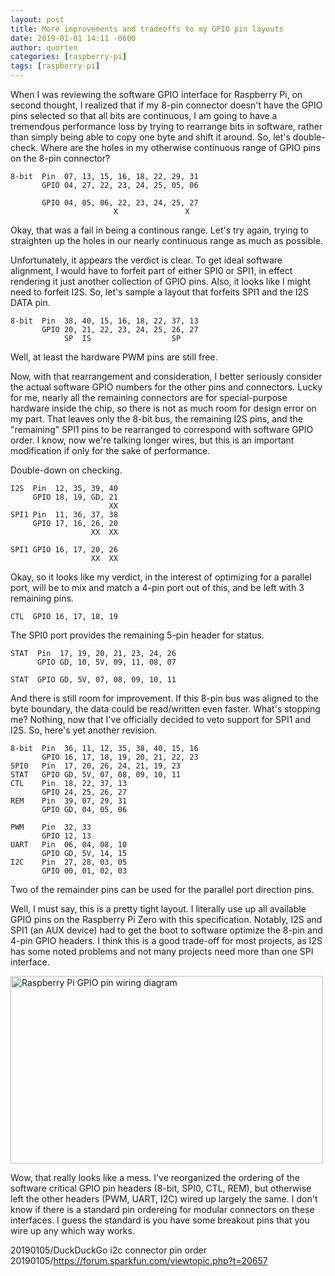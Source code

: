 ```yaml
---
layout: post
title: More improvements and tradeoffs to my GPIO pin layouts
date: 2019-01-01 14:11 -0600
author: quorten
categories: [raspberry-pi]
tags: [raspberry-pi]
---
```


When I was reviewing the software GPIO interface for Raspberry Pi, on
second thought, I realized that if my 8-pin connector doesn't have the
GPIO pins selected so that all bits are continuous, I am going to have
a tremendous performance loss by trying to rearrange bits in software,
rather than simply being able to copy one byte and shift it around.
So, let's double-check.  Where are the holes in my otherwise
continuous range of GPIO pins on the 8-pin connector?

    8-bit  Pin  07, 13, 15, 16, 18, 22, 29, 31
           GPIO 04, 27, 22, 23, 24, 25, 05, 06

           GPIO 04, 05, 06, 22, 23, 24, 25, 27
                           X               X

Okay, that was a fail in being a continous range.  Let's try again,
trying to straighten up the holes in our nearly continuous range as
much as possible.

Unfortunately, it appears the verdict is clear.  To get ideal software
alignment, I would have to forfeit part of either SPI0 or SPI1, in
effect rendering it just another collection of GPIO pins.  Also, it
looks like I might need to forfeit I2S.  So, let's sample a layout
that forfeits SPI1 and the I2S DATA pin.

    8-bit  Pin  38, 40, 15, 16, 18, 22, 37, 13
           GPIO 20, 21, 22, 23, 24, 25, 26, 27
                SP  IS                  SP

Well, at least the hardware PWM pins are still free.

<!-- more -->

Now, with that rearrangement and consideration, I better seriously
consider the actual software GPIO numbers for the other pins and
connectors.  Lucky for me, nearly all the remaining connectors are for
special-purpose hardware inside the chip, so there is not as much room
for design error on my part.  That leaves only the 8-bit bus, the
remaining I2S pins, and the "remaining" SPI1 pins to be rearranged to
correspond with software GPIO order.  I know, now we're talking longer
wires, but this is an important modification if only for the sake of
performance.

Double-down on checking.

    I2S  Pin  12, 35, 39, 40
         GPIO 18, 19, GD, 21
                          XX
    SPI1 Pin  11, 36, 37, 38
         GPIO 17, 16, 26, 20
                      XX  XX

    SPI1 GPIO 16, 17, 20, 26
                      XX  XX

Okay, so it looks like my verdict, in the interest of optimizing for a
parallel port, will be to mix and match a 4-pin port out of this, and
be left with 3 remaining pins.

    CTL  GPIO 16, 17, 18, 19

The SPI0 port provides the remaining 5-pin header for status.

    STAT  Pin  17, 19, 20, 21, 23, 24, 26
          GPIO GD, 10, 5V, 09, 11, 08, 07

    STAT  GPIO GD, 5V, 07, 08, 09, 10, 11

And there is still room for improvement.  If this 8-pin bus was
aligned to the byte boundary, the data could be read/written even
faster.  What's stopping me?  Nothing, now that I've officially
decided to veto support for SPI1 and I2S.  So, here's yet another
revision.

    8-bit  Pin  36, 11, 12, 35, 38, 40, 15, 16
           GPIO 16, 17, 18, 19, 20, 21, 22, 23
    SPI0   Pin  17, 20, 26, 24, 21, 19, 23
    STAT   GPIO GD, 5V, 07, 08, 09, 10, 11
    CTL    Pin  18, 22, 37, 13
           GPIO 24, 25, 26, 27
    REM    Pin  39, 07, 29, 31
           GPIO GD, 04, 05, 06

    PWM    Pin  32, 33
           GPIO 12, 13
    UART   Pin  06, 04, 08, 10
           GPIO GD, 5V, 14, 15
    I2C    Pin  27, 28, 03, 05
           GPIO 00, 01, 02, 03

Two of the remainder pins can be used for the parallel port direction
pins.

Well, I must say, this is a pretty tight layout.  I literally use up
all available GPIO pins on the Raspberry Pi Zero with this
specification.  Notably, I2S and SPI1 (an AUX device) had to get the
boot to software optimize the 8-pin and 4-pin GPIO headers.  I think
this is a good trade-off for most projects, as I2S has some noted
problems and not many projects need more than one SPI interface.

<object type="image/svg+xml"
        data="{{ site.baseurl }}/blog/images/2019-01-01-rpi_gpio.svg"
        width="500" height="300">
  <img src="{{ site.baseurl }}/blog/images/2019-01-01-rpi_gpio.png"
       alt="Raspberry Pi GPIO pin wiring diagram"
       width="500" height="300" />
</object>

Wow, that really looks like a mess.  I've reorganized the ordering of
the software critical GPIO pin headers (8-bit, SPI0, CTL, REM), but
otherwise left the other headers (PWM, UART, I2C) wired up largely the
same.  I don't know if there is a standard pin ordereing for modular
connectors on these interfaces.  I guess the standard is you have some
breakout pins that you wire up any which way works.

20190105/DuckDuckGo i2c connector pin order  
20190105/https://forum.sparkfun.com/viewtopic.php?t=20657
